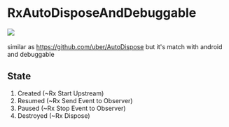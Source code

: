 # RxAutoDisposeAndDebuggable
[![](https://jitpack.io/v/longht021189/RxAutoDisposeAndDebuggable.svg)](https://jitpack.io/#longht021189/RxAutoDisposeAndDebuggable)<br/><br/>
similar as https://github.com/uber/AutoDispose but it's match with android and debuggable

## State
1. Created (~Rx Start Upstream)
2. Resumed (~Rx Send Event to Observer)
3. Paused (~Rx Stop Event to Observer)
4. Destroyed (~Rx Dispose)